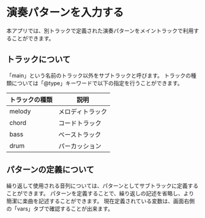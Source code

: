 # 演奏パターンを入力する

本アプリでは、別トラックで定義された演奏パターンをメイントラックで利用することができます。

## トラックについて
「main」という名前のトラック以外をサブトラックと呼びます。
トラックの種類については「@type」キーワードで以下の指定を行うことができます。

| トラックの種類 | 説明             |
| -------------- | ---------------- |
| melody         | メロディトラック |
| chord          | コードトラック   |
| bass           | ベーストラック   |
| drum           | パーカッション   |


## パターンの定義について
繰り返して使用される音列については、パターンとしてサブトラックに定義することができます。
パターンを定義することで、繰り返しの記述を省略し、より簡潔に楽曲を記述することができます。
現在定義されている変数は、画面右側の「vars」タブで確認することが出来ます。

<!-- ### 関数の設定
関数を使用することで、音列に対して操作を行うことができます。
「一オクターブ変更」したり、
スケール内で自由に弾くなどを行うことができます。

デフォルトで用意されている関数は以下の通りです。
| 関数名    | 使用法                         | 説明 |
| --------- | ------------------------------ | ---- |
| rand      | スケール内のランダムな音を出す |      |
| transpose | オクターブ変更する             |      |
|           |                                |      | -->
